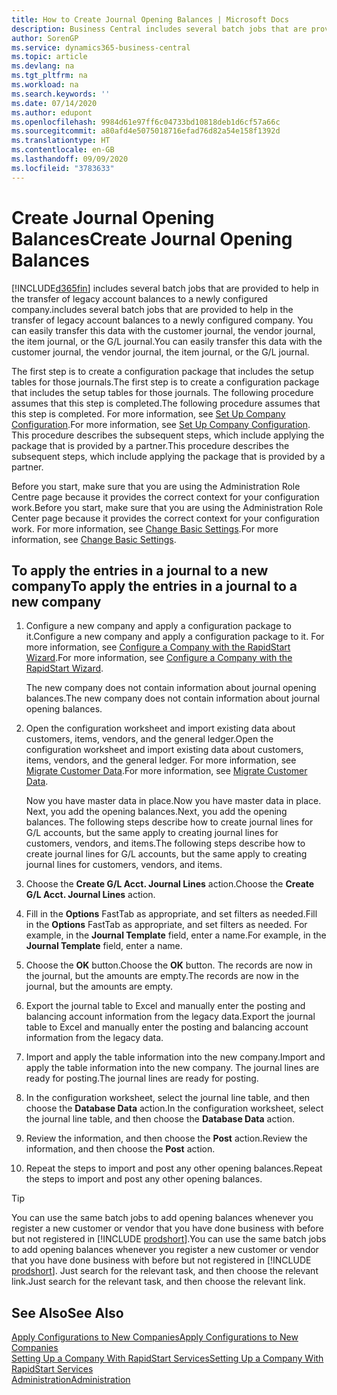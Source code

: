 ```yaml
---
title: How to Create Journal Opening Balances | Microsoft Docs
description: Business Central includes several batch jobs that are provided to help in the transfer of legacy account balances to a newly configured company. You can easily transfer this data with journals postings.
author: SorenGP
ms.service: dynamics365-business-central
ms.topic: article
ms.devlang: na
ms.tgt_pltfrm: na
ms.workload: na
ms.search.keywords: ''
ms.date: 07/14/2020
ms.author: edupont
ms.openlocfilehash: 9984d61e97ff6c04733bd10818deb1d6cf57a66c
ms.sourcegitcommit: a80afd4e5075018716efad76d82a54e158f1392d
ms.translationtype: HT
ms.contentlocale: en-GB
ms.lasthandoff: 09/09/2020
ms.locfileid: "3783633"
---
```

# <a name="create-journal-opening-balances"></a><span data-ttu-id="90496-104">Create Journal Opening Balances</span><span class="sxs-lookup"><span data-stu-id="90496-104">Create Journal Opening Balances</span></span>

[!INCLUDE[d365fin](includes/d365fin_md.md)] <span data-ttu-id="90496-105">includes several batch jobs that are provided to help in the transfer of legacy account balances to a newly configured company.</span><span class="sxs-lookup"><span data-stu-id="90496-105">includes several batch jobs that are provided to help in the transfer of legacy account balances to a newly configured company.</span></span> <span data-ttu-id="90496-106">You can easily transfer this data with the customer journal, the vendor journal, the item journal, or the G/L journal.</span><span class="sxs-lookup"><span data-stu-id="90496-106">You can easily transfer this data with the customer journal, the vendor journal, the item journal, or the G/L journal.</span></span>

<span data-ttu-id="90496-107">The first step is to create a configuration package that includes the setup tables for those journals.</span><span class="sxs-lookup"><span data-stu-id="90496-107">The first step is to create a configuration package that includes the setup tables for those journals.</span></span> <span data-ttu-id="90496-108">The following procedure assumes that this step is completed.</span><span class="sxs-lookup"><span data-stu-id="90496-108">The following procedure assumes that this step is completed.</span></span> <span data-ttu-id="90496-109">For more information, see [Set Up Company Configuration](admin-set-up-company-configuration.md).</span><span class="sxs-lookup"><span data-stu-id="90496-109">For more information, see [Set Up Company Configuration](admin-set-up-company-configuration.md).</span></span> <span data-ttu-id="90496-110">This procedure describes the subsequent steps, which include applying the package that is provided by a partner.</span><span class="sxs-lookup"><span data-stu-id="90496-110">This procedure describes the subsequent steps, which include applying the package that is provided by a partner.</span></span>  

<span data-ttu-id="90496-111">Before you start, make sure that you are using the Administration Role Centre page because it provides the correct context for your configuration work.</span><span class="sxs-lookup"><span data-stu-id="90496-111">Before you start, make sure that you are using the Administration Role Center page because it provides the correct context for your configuration work.</span></span> <span data-ttu-id="90496-112">For more information, see [Change Basic Settings](ui-change-basic-settings.md).</span><span class="sxs-lookup"><span data-stu-id="90496-112">For more information, see [Change Basic Settings](ui-change-basic-settings.md).</span></span>

## <a name="to-apply-the-entries-in-a-journal-to-a-new-company"></a><span data-ttu-id="90496-113">To apply the entries in a journal to a new company</span><span class="sxs-lookup"><span data-stu-id="90496-113">To apply the entries in a journal to a new company</span></span>

1. <span data-ttu-id="90496-114">Configure a new company and apply a configuration package to it.</span><span class="sxs-lookup"><span data-stu-id="90496-114">Configure a new company and apply a configuration package to it.</span></span> <span data-ttu-id="90496-115">For more information, see [Configure a Company with the RapidStart Wizard](admin-how-to-configure-a-company-with-the-rapidstart-wizard.md).</span><span class="sxs-lookup"><span data-stu-id="90496-115">For more information, see [Configure a Company with the RapidStart Wizard](admin-how-to-configure-a-company-with-the-rapidstart-wizard.md).</span></span>  

    <span data-ttu-id="90496-116">The new company does not contain information about journal opening balances.</span><span class="sxs-lookup"><span data-stu-id="90496-116">The new company does not contain information about journal opening balances.</span></span>  

2. <span data-ttu-id="90496-117">Open the configuration worksheet and import existing data about customers, items, vendors, and the general ledger.</span><span class="sxs-lookup"><span data-stu-id="90496-117">Open the configuration worksheet and import existing data about customers, items, vendors, and the general ledger.</span></span> <span data-ttu-id="90496-118">For more information, see [Migrate Customer Data](admin-migrate-customer-data.md).</span><span class="sxs-lookup"><span data-stu-id="90496-118">For more information, see [Migrate Customer Data](admin-migrate-customer-data.md).</span></span>  

    <span data-ttu-id="90496-119">Now you have master data in place.</span><span class="sxs-lookup"><span data-stu-id="90496-119">Now you have master data in place.</span></span> <span data-ttu-id="90496-120">Next, you add the opening balances.</span><span class="sxs-lookup"><span data-stu-id="90496-120">Next, you add the opening balances.</span></span> <span data-ttu-id="90496-121">The following steps describe how to create journal lines for G/L accounts, but the same apply to creating journal lines for customers, vendors, and items.</span><span class="sxs-lookup"><span data-stu-id="90496-121">The following steps describe how to create journal lines for G/L accounts, but the same apply to creating journal lines for customers, vendors, and items.</span></span>  
3. <span data-ttu-id="90496-122">Choose the **Create G/L Acct. Journal Lines** action.</span><span class="sxs-lookup"><span data-stu-id="90496-122">Choose the **Create G/L Acct. Journal Lines** action.</span></span>  
4. <span data-ttu-id="90496-123">Fill in the **Options** FastTab as appropriate, and set filters as needed.</span><span class="sxs-lookup"><span data-stu-id="90496-123">Fill in the **Options** FastTab as appropriate, and set filters as needed.</span></span> <span data-ttu-id="90496-124">For example, in the **Journal Template** field, enter a name.</span><span class="sxs-lookup"><span data-stu-id="90496-124">For example, in the **Journal Template** field, enter a name.</span></span>  
5. <span data-ttu-id="90496-125">Choose the **OK** button.</span><span class="sxs-lookup"><span data-stu-id="90496-125">Choose the **OK** button.</span></span> <span data-ttu-id="90496-126">The records are now in the journal, but the amounts are empty.</span><span class="sxs-lookup"><span data-stu-id="90496-126">The records are now in the journal, but the amounts are empty.</span></span>  
6. <span data-ttu-id="90496-127">Export the journal table to Excel and manually enter the posting and balancing account information from the legacy data.</span><span class="sxs-lookup"><span data-stu-id="90496-127">Export the journal table to Excel and manually enter the posting and balancing account information from the legacy data.</span></span>
7. <span data-ttu-id="90496-128">Import and apply the table information into the new company.</span><span class="sxs-lookup"><span data-stu-id="90496-128">Import and apply the table information into the new company.</span></span> <span data-ttu-id="90496-129">The journal lines are ready for posting.</span><span class="sxs-lookup"><span data-stu-id="90496-129">The journal lines are ready for posting.</span></span>  
8. <span data-ttu-id="90496-130">In the configuration worksheet, select the journal line table, and then choose the **Database Data** action.</span><span class="sxs-lookup"><span data-stu-id="90496-130">In the configuration worksheet, select the journal line table, and then choose the **Database Data** action.</span></span>  
9. <span data-ttu-id="90496-131">Review the information, and then choose the **Post** action.</span><span class="sxs-lookup"><span data-stu-id="90496-131">Review the information, and then choose the **Post** action.</span></span>  
10. <span data-ttu-id="90496-132">Repeat the steps to import and post any other opening balances.</span><span class="sxs-lookup"><span data-stu-id="90496-132">Repeat the steps to import and post any other opening balances.</span></span>  

> [!TIP]
> <span data-ttu-id="90496-133">You can use the same batch jobs to add opening balances whenever you register a new customer or vendor that you have done business with before but not registered in [!INCLUDE [prodshort](includes/prodshort.md)].</span><span class="sxs-lookup"><span data-stu-id="90496-133">You can use the same batch jobs to add opening balances whenever you register a new customer or vendor that you have done business with before but not registered in [!INCLUDE [prodshort](includes/prodshort.md)].</span></span> <span data-ttu-id="90496-134">Just search for the relevant task, and then choose the relevant link.</span><span class="sxs-lookup"><span data-stu-id="90496-134">Just search for the relevant task, and then choose the relevant link.</span></span>

## <a name="see-also"></a><span data-ttu-id="90496-135">See Also</span><span class="sxs-lookup"><span data-stu-id="90496-135">See Also</span></span>

[<span data-ttu-id="90496-136">Apply Configurations to New Companies</span><span class="sxs-lookup"><span data-stu-id="90496-136">Apply Configurations to New Companies</span></span>](admin-apply-configuration-to-new-companies.md)  
[<span data-ttu-id="90496-137">Setting Up a Company With RapidStart Services</span><span class="sxs-lookup"><span data-stu-id="90496-137">Setting Up a Company With RapidStart Services</span></span>](admin-set-up-a-company-with-rapidstart.md)  
[<span data-ttu-id="90496-138">Administration</span><span class="sxs-lookup"><span data-stu-id="90496-138">Administration</span></span>](admin-setup-and-administration.md)  
